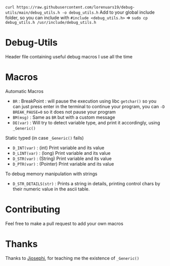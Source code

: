 `curl https://raw.githubusercontent.com/lorenuars19/debug-utils/main/debug_utils.h -o debug_utils.h`
Add to your global include folder, so you can include with `#include <debug_utils.h>` =>
`sudo cp debug_utils.h /usr/include/debug_utils.h`
# Debug-Utils
Header file containing useful debug macros I use all the time

# Macros
Automatic Macros
- `BR` : BreakPoint : will pause the execution using libc `getchar()` so you can just press enter in the terminal to continue your program, you can `-D BREAK_PAUSE=0` so it does not pause your program
- `BM(msg)` : Same as `BR` but with a custom message
- `DE(var)` : Will try to detect variable type, and print it accordingly, using `_Generic()`

Static typed (in case `_Generic()` fails)
- `D_INT(var)` : (int) Print variable and its value
- `D_LINT(var)` : (long) Print variable and its value
- `D_STR(var)` : (String) Print variable and its value
- `D_PTR(var)` : (Pointer) Print variable and its value

To debug memory manipulation with strings
- `D_STR_DETAILS(str)` : Prints a string in details, printing control chars by their numeric value in the ascii table.

# Contributing
Feel free to make a pull request to add your own macros

# Thanks
Thanks to [Jjosephi](https://github.com/FlavorlessQuark), for teaching me the existence of `_Generic()`
